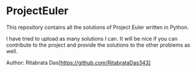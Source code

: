 # ProjectEuler
This repository contains all the solutions of Project Euler written in Python.

I have tried to upload as many solutions I can. It will be nice if you can contribute to the project and provide the solutions to the other problems as well.

Author: Ritabrata Das[https://github.com/RitabrataDas343]
